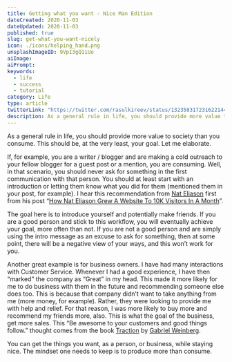 ```yaml
---
title: Getting what you want - Nice Man Edition
dateCreated: 2020-11-03
dateUpdated: 2020-11-03
published: true
slug: get-what-you-want-nicely
icon: ./icons/helping_hand.png
unsplashImageID: 9VpI3gQ1iUo
aiImage:
aiPrompt:
keywords:
  - life
  - success
  - tutorial
category: Life
type: article
twitterLink: "https://twitter.com/rasulkireev/status/1323583172316221441"
description: As a general rule in life, you should provide more value to society than you consume. This should be, at the very least, your goal.
---
```


As a general rule in life, you should provide more value to society than you consume. This should be, at the very least, your goal. Let me elaborate.

If, for example, you are a writer / blogger and are making a cold outreach to your fellow blogger for a guest post or a mention, you are consuming. Well, in that scenario, you should never ask for something in the first communication with that person. You should at least start with an introduction or letting them know what you did for them (mentioned them in your post, for example). I hear this recommendation from [Nat Eliason](https://www.nateliason.com/) first from his post “[How Nat Eliason Grew A Website To 10K Visitors In A Month](https://sumo.com/stories/0-10k-nat-eliason/)”.

The goal here is to introduce yourself and potentially make friends. If you are a good person and stick to this workflow, you will eventually achieve your goal, more often than not. If you are not a good person and are simply using the intro message as an excuse to ask for something, then at some point, there will be a negative view of your ways, and this won’t work for you.

Another great example is for business owners. I have had many interactions with Customer Service. Whenever I had a good experience, I have then “marked” the company as “Great” in my head. This made it more likely for me to do business with them in the future and recommending someone else does too. This is because that company didn’t want to take anything from me (more money, for example). Rather, they were looking to provide me with help and relief. For that reason, I was more likely to buy more and recommend my friends more, also. This is what the goal of the business, get more sales. This “Be awesome to your customers and good things follow.” thought comes from the book [Traction](https://amzn.to/2TQFowG) by [Gabriel Weinberg](https://ye.gg/).

You can get the things you want, as a person, or business, while staying nice. The mindset one needs to keep is to produce more than consume.
